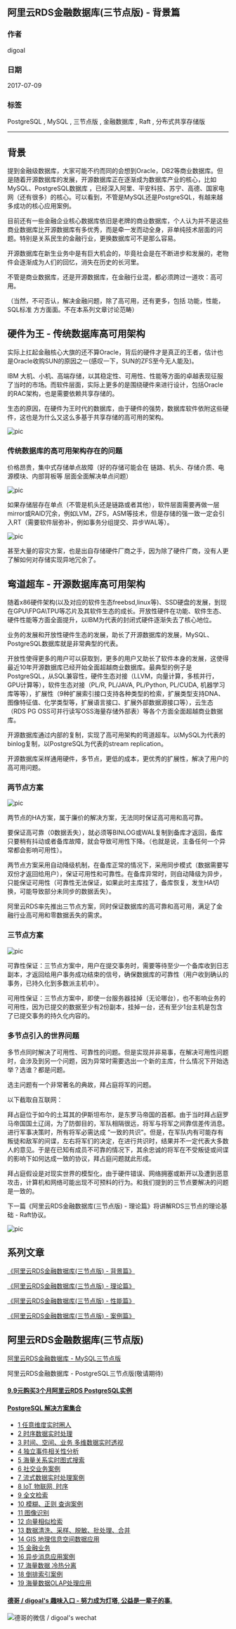 ## 阿里云RDS金融数据库(三节点版) - 背景篇
         
### 作者          
digoal         
           
### 日期           
2017-07-09       
                    
### 标签    
PostgreSQL , MySQL , 三节点版 , 金融数据库 , Raft , 分布式共享存储版     
    
----    
     
## 背景  
提到金融级数据库，大家可能不约而同的会想到Oracle，DB2等商业数据库。但是随着开源数据库的发展，开源数据库正在逐渐成为数据库产业的核心，比如MySQL、PostgreSQL数据库 ，已经深入阿里、平安科技、苏宁、高德、国家电网（还有很多）的核心。可以看到，不管是MySQL还是PostgreSQL，有越来越多成功的核心应用案例。  
  
目前还有一些金融企业核心数据库依旧是老牌的商业数据库，个人认为并不是这些商业数据库比开源数据库有多优秀，而是牵一发而动全身，非单纯技术层面的问题。特别是关系民生的金融行业，更换数据库可不是那么容易。  
  
开源数据库在新生业务中是有巨大机会的，毕竟社会是在不断进步和发展的，老物件会逐渐成为人们的回忆，消失在历史的长河里。  
  
不管是商业数据库，还是开源数据库，在金融行业混，都必须跨过一道坎：高可用。  
  
（当然，不可否认，解决金融问题，除了高可用，还有更多，包括 功能，性能，SQL标准 方方面面。不在本系列文章讨论范畴）  
  
## 硬件为王 - 传统数据库高可用架构  
实际上扛起金融核心大旗的还不算Oracle，背后的硬件才是真正的王者，估计也是Oracle收购SUN的原因之一(感叹一下，SUN的ZFS至今无人能及)。  
  
IBM 大机、小机、高端存储，以其稳定性、可用性、性能等方面的卓越表现征服了当时的市场。而软件层面，实际上更多的是围绕硬件来进行设计，包括Oracle的RAC架构，也是需要依赖共享存储的。  
  
生态的原因，在硬件为王时代的数据库，由于硬件的强势，数据库软件依附这些硬件，这也是为什么又这么多基于共享存储的高可用的架构。  
  
![pic](20170709_02_pic_001.jpg)  
  
### 传统数据库的高可用架构存在的问题  
  
价格昂贵，集中式存储单点故障（好的存储可能会在 链路、机头、存储介质、电源模块、内部背板等 层面全面解决单点问题）  
  
![pic](20170709_02_pic_002.jpg)  
  
如果存储层存在单点（不管是机头还是链路或者其他），软件层面需要再做一层mirror或RAID冗余，例如LVM，ZFS，ASM等技术，但是存储的强一致一定会引入RT（需要软件层弥补，例如事务分组提交、异步WAL等）。  
  
![pic](20170709_02_pic_003.jpg)  
  
甚至大量的容灾方案，也是出自存储硬件厂商之手，因为除了硬件厂商，没有人更了解如何对存储实现异地冗余了。  
  
## 弯道超车 - 开源数据库高可用架构  
随着x86硬件架构(以及对应的软件生态freebsd,linux等)、SSD硬盘的发展，到现在GPU\FPGA\TPU等芯片及其软件生态的成长。开放性硬件在功能、软件生态、硬件性能等方面全面提升，以IBM为代表的封闭式硬件逐渐失去了核心地位。  
  
业务的发展和开放性硬件生态的发展，助长了开源数据库的发展，MySQL、PostgreSQL数据库就是非常典型的代表。  
  
开放性使得更多的用户可以获取到，更多的用户又助长了软件本身的发展，这使得最近10年开源数据库已经开始全面超越商业数据库。最典型的例子是PostgreSQL，从SQL兼容性，硬件生态对接（LLVM，向量计算，多核并行，GPU计算等），软件生态对接（PL/R, PL/JAVA, PL/Python, PL/CUDA, 机器学习库等等），扩展性（9种扩展索引接口支持各种类型的检索，扩展类型支持DNA、图像特征值、化学类型等，扩展语言接口、扩展外部数据源接口等），云生态（RDS PG OSS可并行读写OSS海量存储外部表）等各个方面全面超越商业数据库。  
  
开源数据库通过内部的复制，实现了高可用架构的弯道超车。以MySQL为代表的binlog复制，以PostgreSQL为代表的stream replication。  
  
开源数据库采样通用硬件，多节点，更低的成本，更优秀的扩展性，解决了用户的高可用问题。  
  
### 两节点方案  
![pic](20170709_02_pic_004.jpg)  
  
两节点的HA方案，属于廉价的解决方案，无法同时保证高可用和高可靠。  
  
要保证高可靠（0数据丢失），就必须等BINLOG或WAL复制到备库才返回，备库只要稍有抖动或者备库故障，就会导致可用性下降。（也就是说，主备任何一个异常都会影响可用性）。  
  
两节点方案采用自动降级机制，在备库正常的情况下，采用同步模式（数据需要写双份才返回给用户），保证可用性和可靠性。在备库异常时，则自动降级为异步，只能保证可用性（可靠性无法保证，如果此时主库挂了，备库恢复，发生HA切换，可能导致部分未同步的数据丢失）。  
  
阿里云RDS率先推出三节点方案，同时保证数据库的高可靠和高可用，满足了金融行业高可用和零数据丢失的需求。  
   
### 三节点方案  
![pic](20170709_02_pic_005.jpg)  
  
可靠性保证：三节点方案中，用户在提交事务时，需要等待至少一个备库收到日志副本，才返回给用户事务成功结束的信号，确保数据库的可靠性（用户收到确认的事务，已持久化到多数派主机中）。  
  
可用性保证：三节点方案中，即使一台服务器挂掉（无论哪台），也不影响业务的可用性，因为已提交的数据至少有2份副本，挂掉一台，还有至少1台主机是包含了已提交事务的持久化内容的。  
  
### 多节点引入的世界问题  
多节点同时解决了可用性、可靠性的问题。但是实现并非易事，在解决可用性问题时，会涉及到另一个问题，因为异常时需要选出一个新的主库，什么情况下开始选举？选谁？都是问题。  
  
选主问题有一个非常著名的典故，拜占庭将军的问题。  
  
以下截取自互联网：  
  
拜占庭位于如今的土耳其的伊斯坦布尔，是东罗马帝国的首都。由于当时拜占庭罗马帝国国土辽阔，为了防御目的，军队相隔很远，将军与将军之间靠信差传消息。进行军事决策时，所有将军必需达成 “一致的共识”。但是，在军队内有可能存有叛徒和敌军的间谍，左右将军们的决定，在进行共识时，结果并不一定代表大多数人的意见。于是在已知有成员不可靠的情况下，其余忠诚的将军在不受叛徒或间谍的影响下如何达成一致的协议，拜占庭问题就此形成。  
  
拜占庭假设是对现实世界的模型化，由于硬件错误、网络拥塞或断开以及遭到恶意攻击，计算机和网络可能出现不可预料的行为。和我们提到的三节点要解决的问题是一致的。  
  
下一篇《阿里云RDS金融数据库(三节点版) - 理论篇》将讲解RDS三节点的理论基础 - Raft协议。  
    
![pic](20170709_02_pic_006.png)  
    
## 系列文章  
[《阿里云RDS金融数据库(三节点版) - 背景篇》](../201707/20170709_02.md)  
  
[《阿里云RDS金融数据库(三节点版) - 理论篇》](../201707/20170710_01.md)  
  
[《阿里云RDS金融数据库(三节点版) - 性能篇》](../201707/20170713_01.md)  
  
[《阿里云RDS金融数据库(三节点版) - 案例篇》](../201707/20170723_01.md)  
  
## 阿里云RDS金融数据库(三节点版)
[阿里云RDS金融数据库 - MySQL三节点版](https://help.aliyun.com/document_detail/51701.htm)  
  
阿里云RDS金融数据库 - PostgreSQL三节点版(敬请期待)  
  
  
  
  
  
  
  
  
  
  
  
  
  
  
  
  
  
  
  
  
  
  
  
  
  
  
  
  
  
  
  
  
  
  
  
  
  
  
  
  
  
  
  
  
  
  
  
  
  
  
  
  
  
  
  
  
#### [9.9元购买3个月阿里云RDS PostgreSQL实例](https://www.aliyun.com/database/postgresqlactivity "57258f76c37864c6e6d23383d05714ea")
  
  
#### [PostgreSQL 解决方案集合](https://yq.aliyun.com/topic/118 "40cff096e9ed7122c512b35d8561d9c8")
- [1 任意维度实时圈人](https://yq.aliyun.com/topic/118 "40cff096e9ed7122c512b35d8561d9c8")
- [2 时序数据实时处理](https://yq.aliyun.com/topic/118 "40cff096e9ed7122c512b35d8561d9c8")
- [3 时间、空间、业务 多维数据实时透视](https://yq.aliyun.com/topic/118 "40cff096e9ed7122c512b35d8561d9c8")
- [4 独立事件相关性分析](https://yq.aliyun.com/topic/118 "40cff096e9ed7122c512b35d8561d9c8")
- [5 海量关系实时图式搜索](https://yq.aliyun.com/topic/118 "40cff096e9ed7122c512b35d8561d9c8")
- [6 社交业务案例](https://yq.aliyun.com/topic/118 "40cff096e9ed7122c512b35d8561d9c8")
- [7 流式数据实时处理案例](https://yq.aliyun.com/topic/118 "40cff096e9ed7122c512b35d8561d9c8")
- [8 IoT 物联网, 时序](https://yq.aliyun.com/topic/118 "40cff096e9ed7122c512b35d8561d9c8")
- [9 全文检索](https://yq.aliyun.com/topic/118 "40cff096e9ed7122c512b35d8561d9c8")
- [10 模糊、正则 查询案例](https://yq.aliyun.com/topic/118 "40cff096e9ed7122c512b35d8561d9c8")
- [11 图像识别](https://yq.aliyun.com/topic/118 "40cff096e9ed7122c512b35d8561d9c8")
- [12 向量相似检索](https://yq.aliyun.com/topic/118 "40cff096e9ed7122c512b35d8561d9c8")
- [13 数据清洗、采样、脱敏、批处理、合并](https://yq.aliyun.com/topic/118 "40cff096e9ed7122c512b35d8561d9c8")
- [14 GIS 地理信息空间数据应用](https://yq.aliyun.com/topic/118 "40cff096e9ed7122c512b35d8561d9c8")
- [15 金融业务](https://yq.aliyun.com/topic/118 "40cff096e9ed7122c512b35d8561d9c8")
- [16 异步消息应用案例](https://yq.aliyun.com/topic/118 "40cff096e9ed7122c512b35d8561d9c8")
- [17 海量数据 冷热分离](https://yq.aliyun.com/topic/118 "40cff096e9ed7122c512b35d8561d9c8")
- [18 倒排索引案例](https://yq.aliyun.com/topic/118 "40cff096e9ed7122c512b35d8561d9c8")
- [19 海量数据OLAP处理应用](https://yq.aliyun.com/topic/118 "40cff096e9ed7122c512b35d8561d9c8")
  
  
#### [德哥 / digoal's 趣味入口 - 努力成为灯塔, 公益是一辈子的事.](https://github.com/digoal/blog/blob/master/README.md "22709685feb7cab07d30f30387f0a9ae")
  
  
![德哥的微信 / digoal's wechat](../pic/digoal_weixin.jpg "f7ad92eeba24523fd47a6e1a0e691b59")
  
